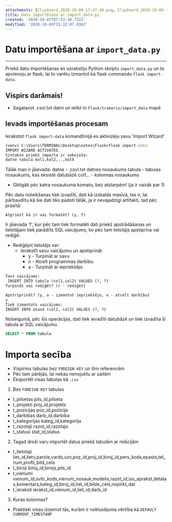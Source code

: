 ```yaml
---
attachments: [Clipboard_2020-10-09-17-47-48.png, Clipboard_2020-10-09-17-49-45.png]
title: Datu importēšana ar import_data.py
created: '2020-10-07T07:53:38.752Z'
modified: '2020-10-09T15:32:07.036Z'
---
```


# Datu importēšana ar `import_data.py`
---
Priekš datu importēšanas es uzrakstīju Python skriptu `import_data.py` un to apvienoju ar flask, lai to varētu izmantot kā flask commandu `flask import-data`.

## Vispirs darāmais!
- Sagatavot .csv/.txt datni un ielikt to `Flask/trakeris/import_data` mapē

## Ievads importēšanas procesam
Ierakstot `flask import-data` komandlīnijā es aktivizēju savu 'Import Wizard'
```cmd
(venv) C:\Users\TERMINAL\Desktop\notes\Flask>flask import-data
IMPORT WIZARD ACTIVATED.
Sintakse priekš importa ir sekojoša:
datne tabula kol1,kol2,..,kol9
```
Tālāk man ir jāievada:
datne - .csv/.txt datnes nosaukums
tabula - tabulas nosaukums, kas eksistē datubāzē
col1,.. - kolonnas nosaukums
  - Obligāti pēc katra nosaukuma komatu, bez atstarpēm! (ja ir vairāk par 1)

Pēc datu noteikšanas tiek izvadīti, dati kā izskatās masīvā, tas ir, lai pārbaudītu kā šie dati tiks padoti tālāk, ja ir nevajadzīgi artifakti, tad pēc prasītā: 
```
Atgriezt kā ir vai formatēt? (y, f)
```
Ir jāievada 'f', kur pēc tam tiek formatēti dati priekš apstrādāšanas un lietotājam tiek parādīts SQL vaicājums, ko pēc tam lietotājs apstiprina vai rediģē:
- Rediģējot lietotājs var:
  - Ierakstīt savu vaicājumu un apstiprināt 
    - y - Turpināt ar savu
    - n - Atcelt programmas darbību
    - a - Turpināt ar iepriekšējo
```cmd
Tavs vaicājums:
 INSERT INTO tabula (col1,col2) VALUES (?, ?)
Turpināt vai rediģēt? (r - rediģēt)
```

```cmd
Apstriprināt? (y, a - izmantot iepriekšējo, n - atcelt darbību)
y
Tiek izmantots vaicājums:
INSERT INTO atasd (col2, col2) VALUES (?, ?)
```
Nobeigumā, pēc šīs operācijas, dati tiek ievadīti datubāzē un tiek izvadīta šī tabula ar SQL vaicājumu.
```sql
SELECT * FROM tabula
```

# Importa secība
- Vispirms tabulas bez `FOREIGN KEY` un šīm referencēm
- Pēc tam pārējās, lai nekas nenojuktu ar saitēm
- Eksportēt visas tabulas kā `.csv`
1. Bez `FOREIGN KEY` tabulas

- t_pilsetas
pils_id,pilseta
- t_projekti
proj_id,projekts
- t_pozicijas
poz_id,pozicija
- t_darbibas 
darb_id,darbiba
- t_kategorijas 
kateg_id,kategorija
- t_razotaji 
razot_id,razotajs
- t_statusi 
stat_id,status


2. Tagad droši varu importēt datus priekš tabulām ar relācijām

- t_lietotaji
liet_id,lietv,parole,vards,uzv,poz_id,proj_id,biroj_id,pers_kods,epasts,tel_num,profil_bild_cels
- t_biroji
biroj_id,birojs,pils_id
- t_vienumi
vienum_id,svitr_kods,vienum_nosauk,modelis,razot_id,iss_aprakst,detalas,komentars,kateg_id,biroj_id,liet_id,bilde_cels,nopirkt_dat
- t_ieraksti
ierakst_id,vienum_id,liet_id,darb_id

3. Kuras kolonnas?
- Praktiski visas izņemot tās, kurām ir noklusējuma vērtība kā `DEFAULT CURRENT_TIMESTANP`

